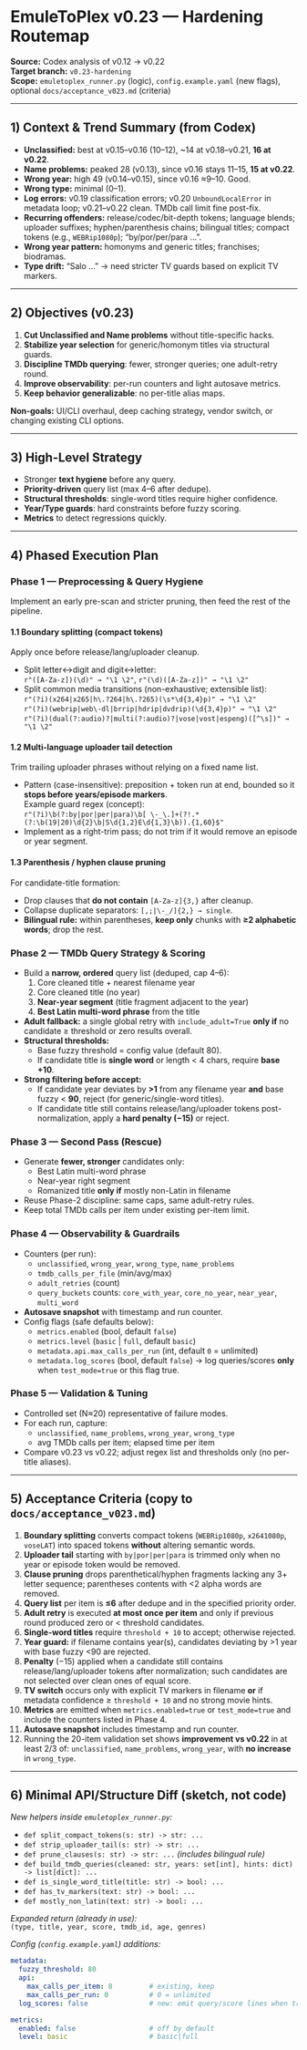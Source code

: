 # EmuleToPlex v0.23 — Hardening Routemap

**Source:** Codex analysis of v0.12 → v0.22  
**Target branch:** `v0.23-hardening`  
**Scope:** `emuletoplex_runner.py` (logic), `config.example.yaml` (new flags), optional `docs/acceptance_v023.md` (criteria)

---

## 1) Context & Trend Summary (from Codex)
- **Unclassified:** best at v0.15–v0.16 (10–12), ~14 at v0.18–v0.21, **16 at v0.22**.
- **Name problems:** peaked 28 (v0.13), since v0.16 stays 11–15, **15 at v0.22**.
- **Wrong year:** high 49 (v0.14–v0.15), since v0.16 ≈9–10. Good.
- **Wrong type:** minimal (0–1).
- **Log errors:** v0.19 classification errors; v0.20 `UnboundLocalError` in metadata loop; v0.21–v0.22 clean. TMDb call limit fine post-fix.
- **Recurring offenders:** release/codec/bit-depth tokens; language blends; uploader suffixes; hyphen/parenthesis chains; bilingual titles; compact tokens (e.g., `WEBRip1080p`); “by/por/per/para …”.
- **Wrong year pattern:** homonyms and generic titles; franchises; biodramas.
- **Type drift:** “Salo …” → need stricter TV guards based on explicit TV markers.

---

## 2) Objectives (v0.23)
1. **Cut Unclassified and Name problems** without title-specific hacks.
2. **Stabilize year selection** for generic/homonym titles via structural guards.
3. **Discipline TMDb querying**: fewer, stronger queries; one adult-retry round.
4. **Improve observability**: per-run counters and light autosave metrics.
5. **Keep behavior generalizable**: no per-title alias maps.

**Non-goals:** UI/CLI overhaul, deep caching strategy, vendor switch, or changing existing CLI options.

---

## 3) High-Level Strategy
- Stronger **text hygiene** before any query.
- **Priority-driven** query list (max 4–6 after dedupe).
- **Structural thresholds**: single-word titles require higher confidence.
- **Year/Type guards**: hard constraints before fuzzy scoring.
- **Metrics** to detect regressions quickly.

---

## 4) Phased Execution Plan

### Phase 1 — Preprocessing & Query Hygiene
Implement an early pre-scan and stricter pruning, then feed the rest of the pipeline.

#### 1.1 Boundary splitting (compact tokens)
Apply once before release/lang/uploader cleanup.
- Split letter↔digit and digit↔letter:  
  `r"([A-Za-z])(\d)" → "\1 \2"`, `r"(\d)([A-Za-z])" → "\1 \2"`
- Split common media transitions (non-exhaustive; extensible list):  
  `r"(?i)(x264|x265|h\.?264|h\.?265)(\s*\d{3,4}p)" → "\1 \2"`  
  `r"(?i)(webrip|web\-dl|brrip|hdrip|dvdrip)(\d{3,4}p)" → "\1 \2"`  
  `r"(?i)(dual(?:audio)?|multi(?:audio)?|vose|vost|espeng)([^\s])" → "\1 \2"`

#### 1.2 Multi-language uploader tail detection
Trim trailing uploader phrases without relying on a fixed name list.
- Pattern (case-insensitive): preposition + token run at end, bounded so it **stops before years/episode markers**.  
  Example guard regex (concept):  
  `r"(?i)\b(?:by|por|per|para)\b[ \-_\.]+(?!.*(?:\b(19|20)\d{2}\b|S\d{1,2}E\d{1,3}\b)).{1,60}$"`
- Implement as a right-trim pass; do not trim if it would remove an episode or year segment.

#### 1.3 Parenthesis / hyphen clause pruning
For candidate-title formation:
- Drop clauses that **do not contain** `[A-Za-z]{3,}` after cleanup.
- Collapse duplicate separators: `[,;|\-_/]{2,} → single`.
- **Bilingual rule:** within parentheses, **keep only** chunks with **≥2 alphabetic words**; drop the rest.

### Phase 2 — TMDb Query Strategy & Scoring
- Build a **narrow, ordered** query list (deduped, cap 4–6):
  1) Core cleaned title + nearest filename year  
  2) Core cleaned title (no year)  
  3) **Near-year segment** (title fragment adjacent to the year)  
  4) **Best Latin multi-word phrase** from the title
- **Adult fallback:** a single global retry with `include_adult=True` **only if** no candidate ≥ threshold or zero results overall.
- **Structural thresholds:**
  - Base fuzzy threshold = config value (default 80).
  - If candidate title is **single word** or length < 4 chars, require **base +10**.
- **Strong filtering before accept:**
  - If candidate year deviates by **>1** from any filename year **and** base fuzzy < **90**, reject (for generic/single-word titles).
  - If candidate title still contains release/lang/uploader tokens post-normalization, apply a **hard penalty (−15)** or reject.

### Phase 3 — Second Pass (Rescue)
- Generate **fewer, stronger** candidates only:
  - Best Latin multi-word phrase
  - Near-year right segment
  - Romanized title **only if** mostly non-Latin in filename
- Reuse Phase-2 discipline: same caps, same adult-retry rules.  
- Keep total TMDb calls per item under existing per-item limit.

### Phase 4 — Observability & Guardrails
- Counters (per run):
  - `unclassified`, `wrong_year`, `wrong_type`, `name_problems`
  - `tmdb_calls_per_file` (min/avg/max)
  - `adult_retries` (count)
  - `query_buckets` counts: `core_with_year`, `core_no_year`, `near_year`, `multi_word`
- **Autosave snapshot** with timestamp and run counter.
- Config flags (safe defaults below):
  - `metrics.enabled` (bool, default `false`)
  - `metrics.level` (`basic` | `full`, default `basic`)
  - `metadata.api.max_calls_per_run` (int, default `0` = unlimited)
  - `metadata.log_scores` (bool, default `false`) → log queries/scores **only** when `test_mode=true` or this flag true.

### Phase 5 — Validation & Tuning
- Controlled set (N≈20) representative of failure modes.
- For each run, capture:
  - `unclassified`, `name_problems`, `wrong_year`, `wrong_type`
  - avg TMDb calls per item; elapsed time per item
- Compare v0.23 vs v0.22; adjust regex list and thresholds only (no per-title aliases).

---

## 5) Acceptance Criteria (copy to `docs/acceptance_v023.md`)
1. **Boundary splitting** converts compact tokens (`WEBRip1080p`, `x2641080p`, `voseLAT`) into spaced tokens **without** altering semantic words.  
2. **Uploader tail** starting with `by|por|per|para` is trimmed only when no year or episode token would be removed.  
3. **Clause pruning** drops parenthetical/hyphen fragments lacking any 3+ letter sequence; parentheses contents with <2 alpha words are removed.  
4. **Query list** per item is **≤6** after dedupe and in the specified priority order.  
5. **Adult retry** is executed **at most once per item** and only if previous round produced zero or < threshold candidates.  
6. **Single-word titles** require `threshold + 10` to accept; otherwise rejected.  
7. **Year guard:** if filename contains year(s), candidates deviating by >1 year with base fuzzy <90 are rejected.  
8. **Penalty** (−15) applied when a candidate still contains release/lang/uploader tokens after normalization; such candidates are not selected over clean ones of equal score.  
9. **TV switch** occurs only with explicit TV markers in filename **or** if metadata confidence ≥ `threshold + 10` and no strong movie hints.  
10. **Metrics** are emitted when `metrics.enabled=true` or `test_mode=true` and include the counters listed in Phase 4.  
11. **Autosave snapshot** includes timestamp and run counter.  
12. Running the 20-item validation set shows **improvement vs v0.22** in at least 2/3 of: `unclassified`, `name_problems`, `wrong_year`, with **no increase** in `wrong_type`.

---

## 6) Minimal API/Structure Diff (sketch, not code)

_New helpers inside `emuletoplex_runner.py`:_
- `def split_compact_tokens(s: str) -> str: ...`
- `def strip_uploader_tail(s: str) -> str: ...`
- `def prune_clauses(s: str) -> str: ...`  *(includes bilingual rule)*
- `def build_tmdb_queries(cleaned: str, years: set[int], hints: dict) -> list[dict]: ...`
- `def is_single_word_title(title: str) -> bool: ...`
- `def has_tv_markers(text: str) -> bool: ...`
- `def mostly_non_latin(text: str) -> bool: ...`

_Expanded return (already in use):_  
`(type, title, year, score, tmdb_id, age, genres)`

_Config (`config.example.yaml`) additions:_
```yaml
metadata:
  fuzzy_threshold: 80
  api:
    max_calls_per_item: 8         # existing, keep
    max_calls_per_run: 0          # 0 = unlimited
  log_scores: false               # new: emit query/score lines when true or test_mode

metrics:
  enabled: false                  # off by default
  level: basic                    # basic|full
